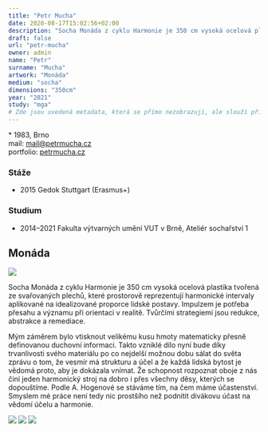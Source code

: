 ```yaml
---
title: "Petr Mucha"
date: 2020-08-17T15:02:56+02:00
description: "Socha Monáda z cyklu Harmonie je 350 cm vysoká ocelová plastika tvořená ze svařovaných plechů, které prostorově reprezentují harmonické intervaly aplikované na idealizované proporce lidské postavy."
draft: false
url: "petr-mucha"
owner: admin
name: "Petr"
surname: "Mucha"
artwork: "Monáda"
medium: "socha"
dimensions: "350cm"
year: "2021"
study: "mga"
# Zde jsou uvedená metadata, která se přímo nezobrazují, ale slouží při generování webu - tagů pro Facebook a Twitter, atd.
---
```


\* 1983, Brno  
mail: mail@petrmucha.cz  
portfolio: [petrmucha.cz](https://petrmucha.cz)

### Stáže
* 2015 Gedok Stuttgart (Erasmus+)

### Studium
* 2014–2021 Fakulta výtvarných umění VUT v Brně, Ateliér sochařství 1

## Monáda

![](/2021/mucha/1.jpg)

Socha Monáda z cyklu Harmonie je 350 cm vysoká ocelová plastika tvořená ze svařovaných plechů, které prostorově reprezentují harmonické intervaly aplikované na idealizované proporce lidské postavy.
Impulzem je potřeba přesahu a významu při orientaci v realitě.
Tvůrčími strategiemi jsou redukce, abstrakce a remediace.

Mým záměrem bylo vtisknout velikému kusu hmoty matematicky přesně definovanou duchovní informaci.
Takto vzniklé dílo nyní bude díky trvanlivosti svého materiálu po co nejdelší možnou dobu sálat do světa zprávu o tom, že vesmír má strukturu a účel a že každá lidská bytost je vědomá proto, aby je dokázala vnímat.
Že schopnost rozpoznat oboje z nás činí jeden harmonický stroj na dobro i přes všechny děsy, kterých se dopouštíme.
Podle A. Hogenové se stáváme tím, na čem máme účastenství.
Smyslem mé práce není tedy nic prostšího než podnítit divákovu účast na vědomí účelu a harmonie.

![](/2021/mucha/2.jpg)
![](/2021/mucha/3.jpg)
![](/2021/mucha/4.jpg)
